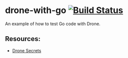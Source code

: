# drone-with-go [![Build Status](https://cloud.drone.io/api/badges/ruanbekker/drone-with-go/status.svg)](https://cloud.drone.io/ruanbekker/drone-with-go)

An example of how to test Go code with Drone.

## Resources:

- [Drone Secrets](https://github.com/drone/docs/blob/master/content/usage/secrets/secrets.md)

